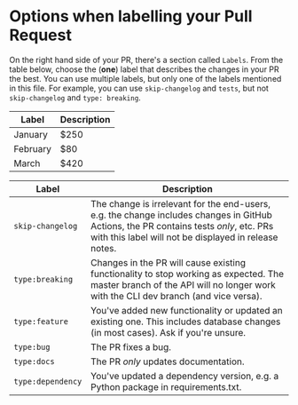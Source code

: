 # Options when labelling your Pull Request

On the right hand side of your PR, there's a section called `Labels`. From the table below, choose the (**one**) label that describes the changes in your PR the best. You can use multiple labels, but only one of the labels mentioned in this file. For example, you can use `skip-changelog` and `tests`, but not `skip-changelog` and `type: breaking`.  

| Label    | Description |
| -------- | ------- |
| January  | $250    |
| February | $80     |
| March    | $420    |

| Label             | Description |
|-------------------|-------------|
| `skip-changelog`  | The change is irrelevant for the end-users, e.g. the change includes changes in GitHub Actions, the PR contains tests _only_, etc. PRs with this label will not be displayed in release notes. | 
| `type:breaking`   | Changes in the PR will cause existing functionality to stop working as expected. The master branch of the API will no longer work with the CLI dev branch (and vice versa). |
| `type:feature`    | You've added new functionality or updated an existing one. This includes database changes (in most cases). Ask if you're unsure. |
| `type:bug`        | The PR fixes a bug. | 
| `type:docs`       | The PR _only_ updates documentation. |
| `type:dependency` | You've updated a dependency version, e.g. a Python package in requirements.txt. |
